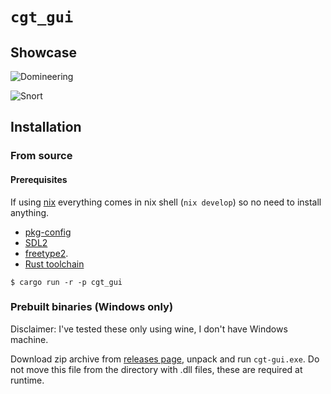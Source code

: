 # `cgt_gui`

## Showcase

![Domineering](./img/showcase_domineering.png)

![Snort](./img/showcase_snort.png)

## Installation

### From source

#### Prerequisites

If using [nix](https://nixos.org/) everything comes in nix shell (`nix develop`) so no need to install anything.

- [pkg-config](https://www.freedesktop.org/wiki/Software/pkg-config/)
- [SDL2](https://www.libsdl.org/) 
- [freetype2](https://freetype.org/).
- [Rust toolchain](https://doc.rust-lang.org/cargo/getting-started/installation.html)

```console
$ cargo run -r -p cgt_gui
```

### Prebuilt binaries (Windows only)

Disclaimer: I've tested these only using wine, I don't have Windows machine.

Download zip archive from [releases page](https://github.com/t4ccer/cgt-tools/releases), unpack and run `cgt-gui.exe`. Do not move this file from the directory with .dll files, these are required at runtime.
